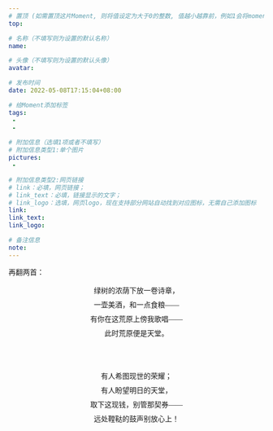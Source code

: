 ```yaml
---
# 置顶 (如需置顶这片Moment, 则将值设定为大于0的整数, 值越小越靠前，例如1会将moment放在最顶端)
top: 

# 名称（不填写则为设置的默认名称）
name:

# 头像（不填写则为设置的默认头像）
avatar:

# 发布时间
date: 2022-05-08T17:15:04+08:00

# 给Moment添加标签
tags:
 -
 -

# 附加信息（选填1项或者不填写）
# 附加信息类型1:单个图片
pictures:
 - 

# 附加信息类型2:网页链接
# link：必填，网页链接；
# link_text：必填，链接显示的文字；
# link_logo：选填，网页logo，现在支持部分网站自动找到对应图标，无需自己添加图标
link:
link_text:
link_logo:

# 备注信息
note:
---
```


<!-- 下面开始写正文 -->

再翻两首：

<center style='line-height:2em!important;font-family:STSong,serif!important;'>
绿树的浓荫下放一卷诗章，<br>
一壶美酒，和一点食粮——<br>
有你在这荒原上傍我歌唱——<br>
此时荒原便是天堂。<br>
<br><br>
有人希图现世的荣耀；<br>
有人盼望明日的天堂，<br>
取下这现钱，别管那契券——<br>
远处鞺鞑的鼓声别放心上！<br>
</center>